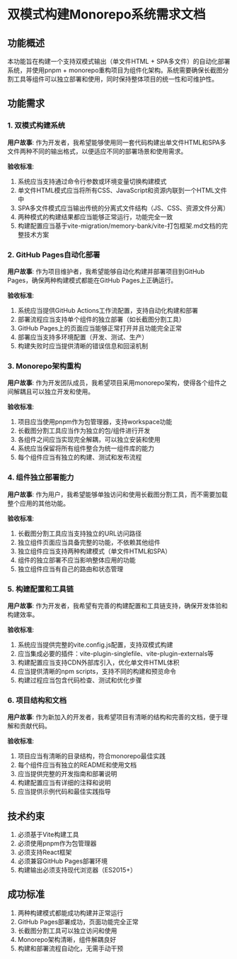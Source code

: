 # 双模式构建Monorepo系统需求文档

## 功能概述

本功能旨在构建一个支持双模式输出（单文件HTML + SPA多文件）的自动化部署系统，并使用pnpm + monorepo重构项目为组件化架构。系统需要确保长截图分割工具等组件可以独立部署和使用，同时保持整体项目的统一性和可维护性。

## 功能需求

### 1. 双模式构建系统

**用户故事**: 作为开发者，我希望能够使用同一套代码构建出单文件HTML和SPA多文件两种不同的输出格式，以便适应不同的部署场景和使用需求。

**验收标准**:
1. 系统应当支持通过命令行参数或环境变量切换构建模式
2. 单文件HTML模式应当将所有CSS、JavaScript和资源内联到一个HTML文件中
3. SPA多文件模式应当输出传统的分离式文件结构（JS、CSS、资源文件分离）
4. 两种模式的构建结果都应当能够正常运行，功能完全一致
5. 构建配置应当基于vite-migration/memory-bank/vite-打包框架.md文档的完整技术方案

### 2. GitHub Pages自动化部署

**用户故事**: 作为项目维护者，我希望能够自动化构建并部署项目到GitHub Pages，确保两种构建模式都能在GitHub Pages上正确运行。

**验收标准**:
1. 系统应当提供GitHub Actions工作流配置，支持自动化构建和部署
2. 部署流程应当支持单个组件的独立部署（如长截图分割工具）
3. GitHub Pages上的页面应当能够正常打开并且功能完全正常
4. 部署应当支持多环境配置（开发、测试、生产）
5. 构建失败时应当提供清晰的错误信息和回滚机制

### 3. Monorepo架构重构

**用户故事**: 作为开发团队成员，我希望项目采用monorepo架构，使得各个组件之间解耦且可以独立开发和使用。

**验收标准**:
1. 项目应当使用pnpm作为包管理器，支持workspace功能
2. 长截图分割工具应当作为独立的包/组件进行开发
3. 各组件之间应当实现完全解耦，可以独立安装和使用
4. 系统应当保留将所有组件整合为统一组件库的能力
5. 每个组件应当有独立的构建、测试和发布流程

### 4. 组件独立部署能力

**用户故事**: 作为用户，我希望能够单独访问和使用长截图分割工具，而不需要加载整个应用的其他功能。

**验收标准**:
1. 长截图分割工具应当支持独立的URL访问路径
2. 独立组件页面应当具备完整的功能，不依赖其他组件
3. 独立组件应当支持两种构建模式（单文件HTML和SPA）
4. 组件的独立部署不应当影响整体应用的功能
5. 独立组件应当有自己的路由和状态管理

### 5. 构建配置和工具链

**用户故事**: 作为开发者，我希望有完善的构建配置和工具链支持，确保开发体验和构建效率。

**验收标准**:
1. 系统应当提供完整的vite.config.js配置，支持双模式构建
2. 应当集成必要的插件：vite-plugin-singlefile、vite-plugin-externals等
3. 构建配置应当支持CDN外部库引入，优化单文件HTML体积
4. 应当提供清晰的npm scripts，支持不同的构建和预览命令
5. 构建过程应当包含代码检查、测试和优化步骤

### 6. 项目结构和文档

**用户故事**: 作为新加入的开发者，我希望项目有清晰的结构和完善的文档，便于理解和贡献代码。

**验收标准**:
1. 项目应当有清晰的目录结构，符合monorepo最佳实践
2. 每个组件应当有独立的README和使用文档
3. 应当提供完整的开发指南和部署说明
4. 构建配置应当有详细的注释和说明
5. 应当提供示例代码和最佳实践指导

## 技术约束

1. 必须基于Vite构建工具
2. 必须使用pnpm作为包管理器
3. 必须支持React框架
4. 必须兼容GitHub Pages部署环境
5. 构建输出必须支持现代浏览器（ES2015+）

## 成功标准

1. 两种构建模式都能成功构建并正常运行
2. GitHub Pages部署成功，页面功能完全正常
3. 长截图分割工具可以独立访问和使用
4. Monorepo架构清晰，组件解耦良好
5. 构建和部署流程自动化，无需手动干预
